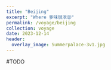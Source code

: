 ```yaml
---
title: "Beijing"
excerpt: "Where 爹味很浓😫"
permalink: /voyage/beijing
collection: voyage
date: 2023-12-14
header:
  overlay_image: Summerpalace-3v1.jpg
---
```


#TODO